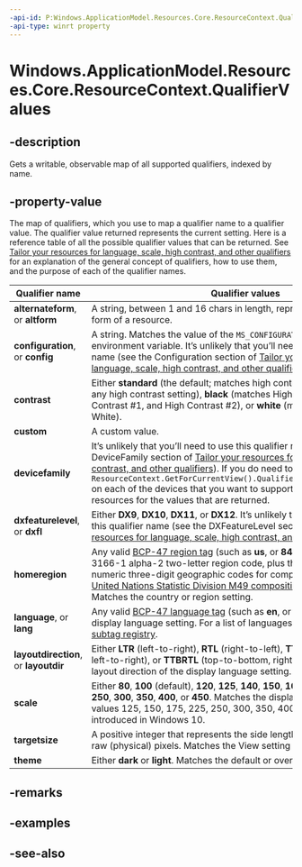 ```yaml
---
-api-id: P:Windows.ApplicationModel.Resources.Core.ResourceContext.QualifierValues
-api-type: winrt property
---
```


<!-- Property syntax
public Windows.Foundation.Collections.IObservableMap<string, string> QualifierValues { get; }
-->

# Windows.ApplicationModel.Resources.Core.ResourceContext.QualifierValues

## -description
Gets a writable, observable map of all supported qualifiers, indexed by name.

## -property-value
The map of qualifiers, which you use to map a qualifier name to a qualifier value. The qualifier value returned represents the current setting. Here is a reference table of all the possible qualifier values that can be returned. See [Tailor your resources for language, scale, high contrast, and other qualifiers](/windows/uwp/app-resources/tailor-resources-lang-scale-contrast?branch=live) for an explanation of the general concept of qualifiers, how to use them, and the purpose of each of the qualifier names.

| Qualifier name | Qualifier values |
| ---------- | -------------------- |
| **alternateform**, or **altform** | A string, between 1 and 16 chars in length, representing an alternate form of a resource. |
| **configuration**, or **config** | A string. Matches the value of the `MS_CONFIGURATION_ATTRIBUTE_VALUE` environment variable. It’s unlikely that you’ll need to use this qualifier name (see the Configuration section of [Tailor your resources for language, scale, high contrast, and other qualifiers](/windows/uwp/app-resources/tailor-resources-lang-scale-contrast?branch=live)). |
| **contrast** | Either **standard** (the default; matches high contrast off), **high** (matches any high contrast setting), **black** (matches High Contrast Black, High Contrast #1, and High Contrast #2), or **white** (matches High Contrast White). |
| **custom** | A custom value. |
| **devicefamily** | It’s unlikely that you’ll need to use this qualifier name (see the DeviceFamily section of [Tailor your resources for language, scale, high contrast, and other qualifiers](/windows/uwp/app-resources/tailor-resources-lang-scale-contrast?branch=live)). If you do need to use it, then execute ```ResourceContext.GetForCurrentView().QualifierValues["devicefamily"]``` on each of the devices that you want to support and name your resources for the values that are returned. |
| **dxfeaturelevel**, or **dxfl** | Either **DX9**, **DX10**, **DX11**, or **DX12**. It’s unlikely that you’ll need to use this qualifier name (see the DXFeatureLevel section of [Tailor your resources for language, scale, high contrast, and other qualifiers](/windows/uwp/app-resources/tailor-resources-lang-scale-contrast?branch=live)). |
| **homeregion** | Any valid [BCP-47 region tag](https://go.microsoft.com/fwlink/p/?linkid=227302) (such as **us**, or **840**). That is, any ISO 3166-1 alpha-2 two-letter region code, plus the set of ISO 3166-1 numeric three-digit geographic codes for composed regions (see [United Nations Statistic Division M49 composition of region codes](https://go.microsoft.com/fwlink/p/?linkid=247929)). Matches the country or region setting. |
| **language**, or **lang** | Any valid [BCP-47 language tag](https://go.microsoft.com/fwlink/p/?linkid=227302) (such as **en**, or **en-us**). Matches the display language setting. For a list of languages, see the [IANA language subtag registry](https://go.microsoft.com/fwlink/p/?linkid=227303). |
| **layoutdirection**, or **layoutdir** | Either **LTR** (left-to-right), **RTL** (right-to-left), **TTBLTR** (top-to-bottom, left-to-right), or **TTBRTL** (top-to-bottom, right-to-left). Matches the layout direction of the display language setting. |
| **scale** | Either **80**, **100** (default), **120**, **125**, **140**, **150**, **160**, **175**, **180**, **200**, **225**, **250**, **300**, **350**, **400**, or **450**. Matches the display scale setting. The values 125, 150, 175, 225, 250, 300, 350, 400, and 450 were introduced in Windows 10. |
| **targetsize** | A positive integer that represents the side length of a square image in raw (physical) pixels. Matches the View setting in File Explorer. |
| **theme** | Either **dark** or **light**. Matches the default or overridden app mode setting. |

## -remarks

## -examples

## -see-also
